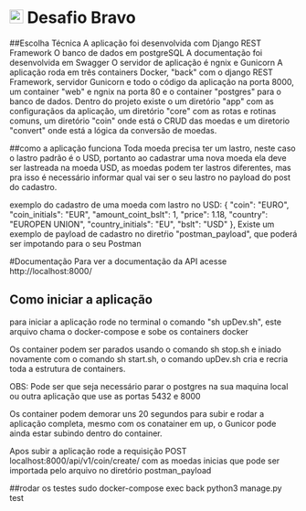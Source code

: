 # <img src="https://avatars1.githubusercontent.com/u/7063040?v=4&s=200.jpg" alt="HU" width="24" /> Desafio Bravo

##Escolha Técnica
A aplicação foi desenvolvida com Django REST Framework
O banco de dados em postgreSQL
A documentação foi desenvolvida em Swagger
O servidor de aplicação é ngnix e Gunicorn
A aplicação roda em três containers Docker, "back" com o django REST Framework, servidor Gunicorn e todo o código da aplicação na porta 8000, um
container "web" e ngnix na porta 80 e o container "postgres" para o banco de dados.
Dentro do projeto existe o um diretório "app" com as configuraçãos da aplicação, um diretório "core" com as rotas e rotinas comuns, um diretório "coin"
onde está o CRUD das moedas e um diretorio "convert" onde está a lógica da conversão de moedas.

##como a aplicação funciona
Toda moeda precisa ter um lastro, neste caso o lastro padrão é o USD, portanto ao cadastrar uma nova moeda ela deve ser lastreada na moeda USD,
as moedas podem ter lastros diferentes, mas pra isso é necessário informar qual vai ser o seu lastro no payload do post do cadastro.

exemplo do cadastro de uma moeda com lastro no USD:
         {
            "coin": "EURO",
            "coin_initials": "EUR",
            "amount_coint_bslt": 1,
            "price": 1.18,
            "country": "EUROPEN UNION",
            "country_initials": "EU",
            "bslt": "USD"
        },
Existe um exemplo de payload de cadastro no diretŕio "postman_payload", que poderá ser impotando para o seu Postman

#Documentação
Para ver a documentação da API acesse http://localhost:8000/

## Como iniciar a aplicação
para iniciar a aplicação rode no terminal o comando "sh upDev.sh", este arquivo chama o docker-compose e sobe os containers docker

Os container podem ser parados usando o comando sh stop.sh e iniado novamente com o comando sh start.sh, o comando upDev.sh cria e recria toda a estrutura de containers.

OBS: Pode ser que seja necessário parar o postgres na sua maquina local ou outra aplicação que use as portas 5432 e 8000

Os container podem demorar uns 20 segundos para subir e rodar a aplicação completa, mesmo com os conatainer em up, o Gunicor pode ainda estar subindo dentro do container.

Apos subir a aplicação rode a requisição POST localhost:8000/api/v1/coin/create/ com as moedas inicias que pode ser importada pelo arquivo no diretório
postman_payload


##rodar os testes
sudo docker-compose exec back python3 manage.py test


